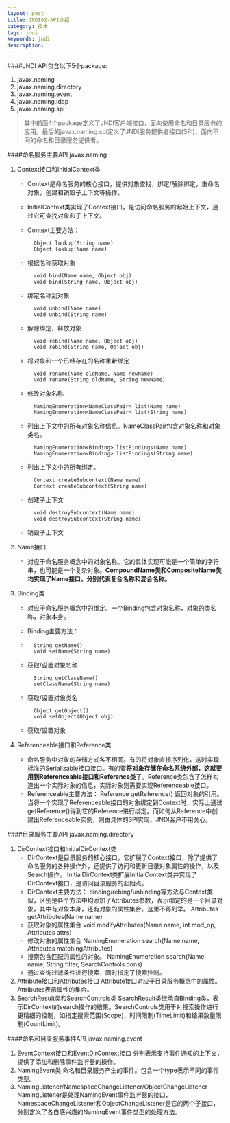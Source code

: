 ```yaml
---
layout: post
title: JNDI02-API介绍
category: 技术
tags: jndi
keywords: jndi
description: 
---
```


####JNDI API包含以下5个package:
1. javax.naming
2. javax.naming.directory
3. javax.naming.event
4. javax.naming.ldap
5. javax.naming.spi
>其中前面4个package定义了JNDI客户端接口，面向使用命名和目录服务的应用。最后的javax.naming.spi定义了JNDI服务提供者接口(SPI)，面向不同的命名和目录服务提供者。

####命名服务主要API javax.naming
1. Context接口和InitialContext类

	* Context是命名服务的核心接口，提供对象查找，绑定/解除绑定，重命名对象，创建和销毁子上下文等操作。
	* InitialContext类实现了Context接口，是访问命名服务的起始上下文，通过它可查找对象和子上下文。
	* Context主要方法：

			Object lookup(String name)
			Object lokkup(Name name)
	* 根据名称获取对象
	
			void bind(Name name, Object obj)
			void bind(String name, Object obj)
	* 绑定名称到对象
		
			void unbind(Name name)
			void unbind(String name)
	* 解除绑定，释放对象
	
			void rebind(Name name, Object obj)
			void rebind(String name, Object obj)
	* 将对象和一个已经存在的名称重新绑定
	
			void rename(Name oldName, Name newName)
			void rename(String oldName, String newName)
	* 修改对象名称
	
			NamingEnumeration<NameClassPair> list(Name name)
			NamingEnumeration<NameClassPair> list(String name)
	* 列出上下文中的所有对象名称信息。NameClassPair包含对象名称和对象类名。
	
			NamingEnumeration<Binding> listBindings(Name name)
			NamingEnumeration<Binding> listBindings(String name)
    * 列出上下文中的所有绑定。
    
			Context createSubcontext(Name name)
			Context createSubcontext(String name)
	* 创建子上下文
	
			void destroySubcontext(Name name)
			void destroySubcontext(String name)
	* 销毁子上下文
2. Name接口
	* 对应于命名服务概念中的对象名称。它的具体实现可能是一个简单的字符串，也可能是一个复杂对象。**CompoundName类和CompositeName类均实现了Name接口，分别代表复合名称和混合名称。**
3. Binding类
	* 对应于命名服务概念中的绑定。一个Binding包含对象名称，对象的类名称，对象本身。
	* Binding主要方法：
	* 
			String getName()
			void setName(String name)
	* 获取/设置对象名称
	
			String getClassName()
			setClassName(String name)
	* 获取/设置对象类名
	
			Object getObject()
			void setObject(Object obj)
	* 获取/设置对象
	
4. Referenceable接口和Reference类
	* 命名服务中对象的存储方式各不相同。有的将对象直接序列化，这时实现标准的Serializable接口接口。有的要**将对象存储在命名系统外部，这就要用到Referenceable接口和Reference类**了。Reference类包含了怎样构造出一个实际对象的信息，实际对象则需要实现Referenceable接口。
	* Referenceable主要方法：
Reference getReference() 返回对象的引用。
当将一个实现了Referenceable接口的对象绑定到Context时，实际上通过getReference()得到它的Reference进行绑定。而如何从Reference中创建出Referenceable实例，则由具体的SPI实现，JNDI客户不用关心。

####目录服务主要API javax.naming.directory
1. DirContext接口和InitialDirContext类
	* DirContext是目录服务的核心接口，它扩展了Context接口，除了提供了命名服务的各种操作外，还提供了访问和更新目录对象属性的操作，以及Search操作。
InitialDirContext类扩展InitialContext类并实现了DirContext接口，是访问目录服务的起始点。
	* DirContext主要方法：
	binding/rebing/unbinding等方法与Context类似，区别是各个方法中均添加了Attributes参数，表示绑定的是一个目录对象，其中有对象本身，还有对象的属性集合。这里不再列举。
Attributes getAttributes(Name name)
	* 获取对象的属性集合
void modifyAttributes(Name name, int mod_op, Attributes attrs)
	* 修改对象的属性集合
NamingEnumeration<SearchResult> search(Name name, Attributes matchingAttributes)
	* 搜索包含匹配的属性的对象。
NamingEnumeration<SearchResult> search(Name name, String filter, SearchControls cons)
	* 通过查询过滤条件进行搜索，同时指定了搜索控制。
2. Attribute接口和Attributes接口
Attribute接口对应于目录服务概念中的属性。Attributes表示属性的集合。
3. SearchResult类和SearchControls类
SearchResult类继承自Binding类，表示DirContext的search操作的结果。SearchControls类用于对搜索操作进行更精细的控制，如指定搜索范围(Scope)，时间限制(TimeLimit)和结果数量限制(CountLimit)。

####命名和目录服务事件API javax.naming.event
1. EventContext接口和EventDirContext接口
分别表示支持事件通知的上下文，提供了添加和删除事件监听器的操作。
2. NamingEvent类
命名和目录服务产生的事件。包含一个type表示不同的事件类型。
3. NamingListener/NamespaceChangeListener/ObjectChangeListener
NamingListener是处理NamingEvent事件监听器的接口，NamespaceChangeListener和ObjectChangeListener是它的两个子接口，分别定义了各自感兴趣的NamingEvent事件类型的处理方法。
